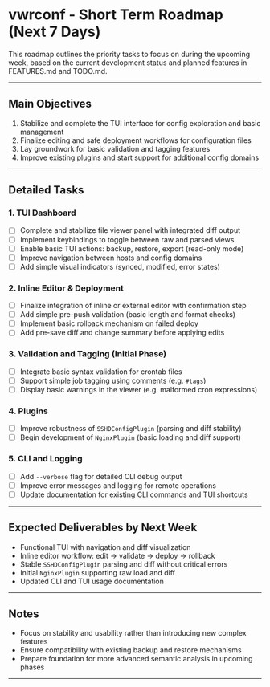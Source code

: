 # vwrconf - Short Term Roadmap (Next 7 Days)

This roadmap outlines the priority tasks to focus on during the upcoming week, based on the current development status and planned features in FEATURES.md and TODO.md.

---

## Main Objectives

1. Stabilize and complete the TUI interface for config exploration and basic management  
2. Finalize editing and safe deployment workflows for configuration files  
3. Lay groundwork for basic validation and tagging features  
4. Improve existing plugins and start support for additional config domains  

---

## Detailed Tasks

### 1. TUI Dashboard  
- [ ] Complete and stabilize file viewer panel with integrated diff output  
- [ ] Implement keybindings to toggle between raw and parsed views  
- [ ] Enable basic TUI actions: backup, restore, export (read-only mode)  
- [ ] Improve navigation between hosts and config domains  
- [ ] Add simple visual indicators (synced, modified, error states)  

### 2. Inline Editor & Deployment  
- [ ] Finalize integration of inline or external editor with confirmation step  
- [ ] Add simple pre-push validation (basic length and format checks)  
- [ ] Implement basic rollback mechanism on failed deploy  
- [ ] Add pre-save diff and change summary before applying edits  

### 3. Validation and Tagging (Initial Phase)  
- [ ] Integrate basic syntax validation for crontab files  
- [ ] Support simple job tagging using comments (e.g. `#tags`)  
- [ ] Display basic warnings in the viewer (e.g. malformed cron expressions)  

### 4. Plugins  
- [ ] Improve robustness of `SSHDConfigPlugin` (parsing and diff stability)  
- [ ] Begin development of `NginxPlugin` (basic loading and diff support)  

### 5. CLI and Logging  
- [ ] Add `--verbose` flag for detailed CLI debug output  
- [ ] Improve error messages and logging for remote operations  
- [ ] Update documentation for existing CLI commands and TUI shortcuts  

---

## Expected Deliverables by Next Week

- Functional TUI with navigation and diff visualization  
- Inline editor workflow: edit → validate → deploy → rollback  
- Stable `SSHDConfigPlugin` parsing and diff without critical errors  
- Initial `NginxPlugin` supporting raw load and diff  
- Updated CLI and TUI usage documentation  

---

## Notes

- Focus on stability and usability rather than introducing new complex features  
- Ensure compatibility with existing backup and restore mechanisms  
- Prepare foundation for more advanced semantic analysis in upcoming phases  

---


